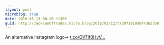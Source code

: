 ```yaml
---
layout: post
microblog: true
date: 2016-05-13 00:20 +1300
guid: http://JacksonOfTrades.micro.blog/2016/05/12/t730719189074362368.html
---
```

An alternative Instagram logo→ [t.co/OV7If0HvV...](https://t.co/OV7If0HvV9)
